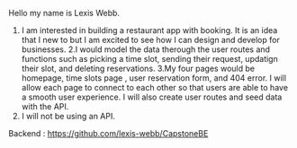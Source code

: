 Hello my name is Lexis Webb.

1. I am interested in building a restaurant app with booking. It is an idea that I new to but I am excited to see how I can design and develop for businesses.
2.I would model the data therough the user routes and functions such as picking a time slot, sending their request, updatign their slot, and deleting reservations.
3.My four pages would be homepage, time slots page , user reservation form, and 404 error. I will allow each page to connect to each other so that users are able to have a smooth user experience. I will also create user routes and seed data with the API.
4. I will not be using an API.

Backend : https://github.com/lexis-webb/CapstoneBE